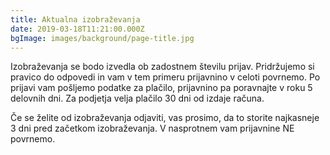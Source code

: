 ```yaml
---
title: Aktualna izobraževanja
date: 2019-03-18T11:21:00.000Z
bgImage: images/background/page-title.jpg
---
```

Izobraževanja se bodo izvedla ob zadostnem številu prijav. Pridržujemo si pravico do odpovedi in vam v tem primeru prijavnino v celoti povrnemo. Po prijavi vam pošljemo podatke za plačilo, prijavnino pa poravnajte v roku 5 delovnih dni. Za podjetja velja plačilo 30 dni od izdaje računa.

Če se želite od izobraževanja odjaviti, vas prosimo, da to storite najkasneje 3 dni pred začetkom izobraževanja. V nasprotnem vam prijavnine NE povrnemo.
